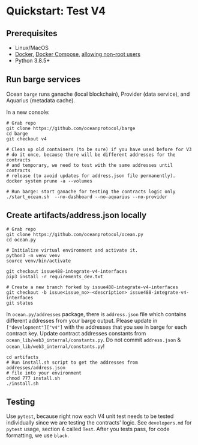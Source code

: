<!--
Copyright 2021 Ocean Protocol Foundation
SPDX-License-Identifier: Apache-2.0
-->

# Quickstart: Test V4

## Prerequisites

-   Linux/MacOS
-   [Docker](https://docs.docker.com/engine/install/), [Docker Compose](https://docs.docker.com/compose/install/), [allowing non-root users](https://www.thegeekdiary.com/run-docker-as-a-non-root-user/)
-   Python 3.8.5+

## Run barge services

Ocean `barge` runs ganache (local blockchain), Provider (data service), and Aquarius (metadata cache).

In a new console:

```console
# Grab repo
git clone https://github.com/oceanprotocol/barge
cd barge
git checkout v4

# Clean up old containers (to be sure) if you have used before for V3
# do it once, because there will be different addresses for the contracts
# and temporary, we need to test with the same addresses until contracts
# release (to avoid updates for address.json file permanently).
docker system prune -a --volumes

# Run barge: start ganache for testing the contracts logic only
./start_ocean.sh  --no-dashboard --no-aquarius --no-provider
```

## Create artifacts/address.json locally

```console
# Grab repo
git clone https://github.com/oceanprotocol/ocean.py
cd ocean.py

# Initialize virtual environment and activate it.
python3 -m venv venv
source venv/bin/activate

git checkout issue488-integrate-v4-interfaces
pip3 install -r requirements_dev.txt

# Create a new branch forked by issue488-integrate-v4-interfaces
git checkout -b issue<issue_no>-<description> issue488-integrate-v4-interfaces
git status
```

In `ocean.py/addresses` package, there is `address.json` file which contains different
addresses from your barge output. Please update in `["development"]["v4"]` with the addresses
that you see in barge for each contract key. Update contract addresses constants from 
`ocean_lib/web3_internal/constants.py`.
Do not commit `address.json` & `ocean_lib/web3_internal/constants.py`!

```console
cd artifacts
# Run install.sh script to get the addresses from addresses/address.json
# file into your environment
chmod 777 install.sh
./install.sh
```

## Testing

Use `pytest`, because right now each V4 unit test needs to be tested individually
since we are testing the contracts' logic. See `developers.md` for `pytest` usage,
section 4 called `Test`.
After you tests pass, for code formatting, we use `black`.